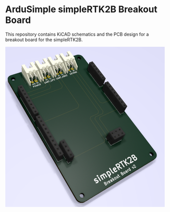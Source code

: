 # ArduSimple simpleRTK2B Breakout Board

This repository contains KiCAD schematics and the PCB design for a breakout board for the simpleRTK2B.

![PCB](simplertk2b-breakout-board-reference-design-pcb.png?raw=true)